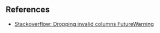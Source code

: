 ## References

* [Stackoverflow: Dropping invalid columns FutureWarning](https://stackoverflow.com/questions/72223610/dropping-invalid-columns-futurewarning)
